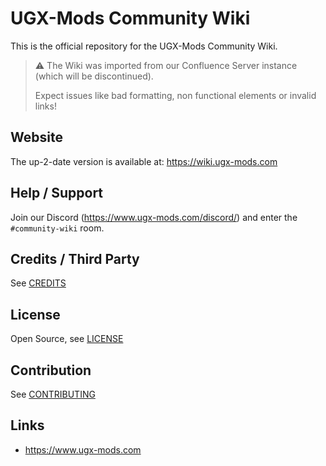 # UGX-Mods Community Wiki

This is the official repository for the UGX-Mods Community Wiki.

> ⚠️ The Wiki was imported from our Confluence Server instance (which will be discontinued).
> 
> Expect issues like bad formatting, non functional elements or invalid links!

## Website

The up-2-date version is available at: https://wiki.ugx-mods.com

## Help / Support

Join our Discord (https://www.ugx-mods.com/discord/) and enter the `#community-wiki` room.

## Credits / Third Party

See [CREDITS](/CREDITS.md)

## License

Open Source, see [LICENSE](/LICENSE)

## Contribution

See [CONTRIBUTING](/CONTRIBUTING.md)

## Links

- https://www.ugx-mods.com
